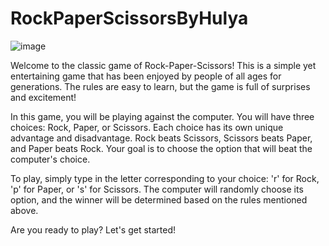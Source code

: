 # RockPaperScissorsByHulya

![image](https://user-images.githubusercontent.com/122914464/229292486-e9526fae-5afd-49a3-936e-3756ff4ba469.png)


Welcome to the classic game of Rock-Paper-Scissors! This is a simple yet entertaining game that has been enjoyed by people of all ages for generations. The rules are easy to learn, but the game is full of surprises and excitement!

In this game, you will be playing against the computer. You will have three choices: Rock, Paper, or Scissors. Each choice has its own unique advantage and disadvantage. Rock beats Scissors, Scissors beats Paper, and Paper beats Rock. Your goal is to choose the option that will beat the computer's choice.

To play, simply type in the letter corresponding to your choice: 'r' for Rock, 'p' for Paper, or 's' for Scissors. The computer will randomly choose its option, and the winner will be determined based on the rules mentioned above.

Are you ready to play? Let's get started!
